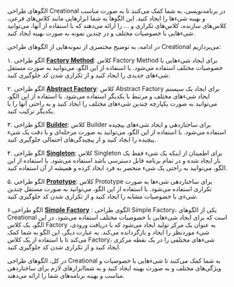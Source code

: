 الگوهای طراحی Creational در برنامه‌نویسی، به شما کمک می‌کنند تا به صورت مناسب و بهینه شیء‌ها را ایجاد کنید. این الگوها به شما ابزارهایی مانند کلاس‌های فرعی، کلاس‌های سازنده، کلاس‌های تکراری و ... را ارائه می‌دهند که با استفاده از آنها، می‌توانید شیء‌هایی با خصوصیات مختلف و در چندین نمونه به صورت بهینه ایجاد کنید.

در ادامه، به توضیح مختصری از نمونه‌هایی از الگوهای طراحی Creational می‌پردازیم:

۱. الگو طراحی [**Factory Method**](Creational/factory_method.md):
کلاس Factory Method برای ایجاد شیء‌هایی با خصوصیات مختلف استفاده می‌شود. با استفاده از این الگو، می‌توانید به صورت مستقل شیء‌های جدیدی را ایجاد کنید و از تکراری شدن کد جلوگیری کنید.

۲. الگو طراحی [**Abstract Factory**](Creational/abstract_factory.md):
کلاس Abstract Factory برای ایجاد یک سیستم ایجاد شیء‌های مختلف و مرتبط با یکدیگر استفاده می‌شود. با استفاده از این الگو، می‌توانید به صورت یکپارچه چندین شیء‌های مختلف را ایجاد کنید و به راحتی آنها را با یکدیگر ترکیب کنید.

۳. الگو طراحی [**Builder**](Creational/builder.md):
کلاس Builder برای ساختاردهی و ایجاد شیء‌های پیچیده استفاده می‌شود. با استفاده از این الگو، می‌توانید به صورت مرحله‌ای و با دقت یک شیء پیچیده را ایجاد کنید و از پیچیدگی‌های احتمالی جلوگیری کنید.

۴. الگو طراحی [**Singleton**](Creational/singleton.md):
کلاس Singleton برای اطمینان از اینکه یک شیء فقط یک بار ایجاد شده و در تمام برنامه قابل دسترسی باشد استفاده می‌شود. با استفاده از این الگو، می‌توانید به راحتی یک شیء منحصر به فرد ایجاد کرده و همیشه از آن استفاده کنید.

۵.  الگو طراحی [**Prototype**](Creational/prototype.md):
کلاس Prototype برای ساختاردهی شیء‌ها به صورت تکراری استفاده می‌شود. با استفاده از این الگو، می‌توانید به صورت مستقل چندین شیء‌ی با خصوصیات مشابه را ایجاد کنید و از تکراری شدن کد جلوگیری کنید.

۶.الگو طراحی [**Simple Factory**](Creational/simple_factory.md) :
الگوی طراحی Simple Factory، یکی از الگوهای Creational است که برای ایجاد شیء‌هایی با خصوصیات مختلف استفاده می‌شود. در این الگو، یک کلاس Factory به عنوان یک مرکز تولید ایجاد می‌شود که با دریافت ورودی، شیء موردنظر را ایجاد و بازگردانده می‌کند. به عبارت دیگر، این الگو به شما کمک می‌کند تا با استفاده از یک کلاس Factory، شیء‌های مختلفی را در یک نقطه مرکزی ایجاد کنید و از تکراری شدن کد جلوگیری کنید.

در کل، الگوهای طراحی Creational به شما کمک می‌کنند تا شیء‌هایی با خصوصیات و ویژگی‌های مختلف و به صورت بهینه ایجاد کنید و به شماابزارهای لازم برای ساختاردهی مناسب و بهینه برنامه‌های شما را ارائه می‌دهند.
